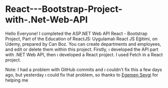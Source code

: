 # React---Bootstrap-Project-with-.Net-Web-API

Hello Everyone! I completed the ASP.NET Web API React - Bootstrap Project, Part of the Education of ReactJS: Uygulamalı React JS Eğitimi, on Udemy, prepared by Can Boz. You can create departments and employees, and edit or delete them within this project. Firstly, ı developed the API part with .NET Web API, then ı developed a React project. I used Fetch in a React project. 

Note: I had a problem with GitHub commits and ı couldn't fix this a few days ago, but yesterday ı could fix that problem, so thanks to <a href="github.com/egemendokkodo">Egemen Sevgi</a> for helping me
